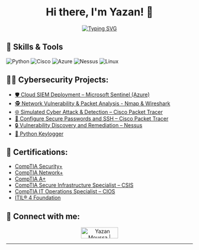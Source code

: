 <h1 align="center">Hi there, I'm Yazan! 👋</h1>


<p align="center">
  <a href="https://git.io/typing-svg">
    <img src="https://readme-typing-svg.demolab.com/?lines=Cybersecurity+and+Networking+Professional+;Welcome+To+My+Github!&center=true&size=35&width=800&height=200" alt="Typing SVG" />
  </a>
</p>


## 🔧 Skills & Tools

![Python](https://img.shields.io/badge/Python-3776AB?style=flat&logo=python&logoColor=white)
![Cisco](https://img.shields.io/badge/Cisco-000?style=flat&logo=Cisco&logoColor=white)
![Azure](https://img.shields.io/badge/Microsoft_Azure-008AD7?style=flat&logo=azure&logoColor=white)
![Nessus](https://img.shields.io/badge/Nessus-FF0000?style=flat&logo=nessus&logoColor=white)
![Linux](https://img.shields.io/badge/Linux-FCC624?style=flat&logo=linux&logoColor=black)





<h2>👨‍💻 Cybersecurity Projects:</h2>

- [🛡️ Cloud SIEM Deployment – Microsoft Sentinel (Azure)](https://github.com/SlashHasher/SIEM-Deployment/blob/main/README.md)
- [🕵️ Network Vulnerability & Packet Analysis - Nmap & Wireshark](https://github.com/SlashHasher/Nmap_Wireshark/tree/main)
- [🌐 Simulated Cyber Attack & Detection – Cisco Packet Tracer](https://github.com/SlashHasher/Cisco-ACL/blob/main/README.md)
- [🔗 Configure Secure Passwords and SSH – Cisco Packet Tracer](https://github.com/SlashHasher/CISCO-SSH/blob/main/README.md)
- [🔒 Vulnerability Discovery and Remediation – Nessus](https://github.com/SlashHasher/Nessus/tree/main)
- [🔑 Python Keylogger](https://github.com/SlashHasher/PythonKeylogger)

<h2>📜 Certifications:</h2>

- [CompTIA Security+](https://www.certmetrics.com/comptia/public/verification.aspx?code=4W45Y1F92Z0LF0CT)
- [CompTIA Network+](https://www.certmetrics.com/comptia/public/verification.aspx?code=TJ64RHE9B8PPV35B)
- [CompTIA A+ ](https://www.certmetrics.com/comptia/public/verification.aspx?code=71MVM98WDYK0F2CC)
- [CompTIA Secure Infrastructure Specialist – CSIS](https://www.credly.com/badges/d3c16434-829b-4592-99eb-917138647a5e/public_url)
- [CompTIA IT Operations Specialist – CIOS](https://www.credly.com/badges/59566ab3-78c4-4427-bf14-62249938ffd5/public_url)
- [ITIL® 4 Foundation](https://www.axelos.com/certifications/itil-service-management/itil-4-foundation/)




<h2> 🤳 Connect with me:</h2>

<p align="center">
  <a href="https://www.linkedin.com/in/yazan-moussa-ggc/" target="blank">
<img align="center" src="https://img.shields.io/badge/LinkedIn-0A66C2?style=for-the-badge&logo=linkedin&logoColor=white" alt="Yazan Moussa | LinkedIn" height="30" width="100" />
  </a>

  </a>

</p>

---



